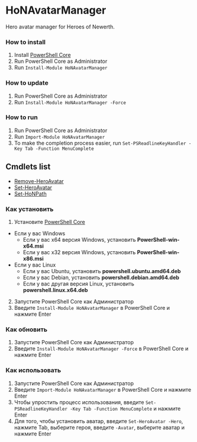 # HoNAvatarManager

Hero avatar manager for Heroes of Newerth.

### How to install

1. Install [PowerShell Core](https://github.com/PowerShell/PowerShell/releases/latest)
2. Run PowerShell Core as Administrator
3. Run `Install-Module HoNAvatarManager`

### How to update

1. Run PowerShell Core as Administrator
2. Run `Install-Module HoNAvatarManager -Force`

### How to run

1. Run PowerShell Core as Administrator
2. Run `Import-Module HoNAvatarManager`
3. To make the completion process easier, run `Set-PSReadlineKeyHandler -Key Tab -Function MenuComplete`

## Cmdlets list

* [Remove-HeroAvatar](./src/HoNAvatarManagement.PowerShell/Docs/Remove-HeroAvatar.md)
* [Set-HeroAvatar](./src/HoNAvatarManagement.PowerShell/Docs/Set-HeroAvatar.md)
* [Set-HoNPath](./src/HoNAvatarManagement.PowerShell/Docs/Set-HoNPath.md)

### Как установить

1. Установите [PowerShell Core](https://github.com/PowerShell/PowerShell/releases/latest)
  * Если у вас Windows
    * Если у вас x64 версия Windows, установить **PowerShell-win-x64.msi**
    * Если у вас x32 версия Windows, установить **PowerShell-win-x86.msi**
  * Если у вас Linux
    * Если у вас Ubuntu, установить **powershell.ubuntu.amd64.deb**
    * Если у вас Debian, установить **powershell.debian.amd64.deb** 
    * Если у вас другая версия Linux, установить **powershell.linux.x64.deb** 
2. Запустите PowerShell Core как Администратор
3. Введите `Install-Module HoNAvatarManager` в PowerShell Core и нажмите Enter

### Как обновить

1. Запустите PowerShell Core как Администратор
2. Введите `Install-Module HoNAvatarManager -Force` в PowerShell Core и нажмите Enter

### Как использовать

1. Запустите PowerShell Core как Администратор
2. Введите `Import-Module HoNAvatarManager` в PowerShell Core и нажмите Enter
3. Чтобы упростить процесс использования, введите `Set-PSReadlineKeyHandler -Key Tab -Function MenuComplete` и нажмите Enter
4. Для того, чтобы установить аватар, введите `Set-HeroAvatar -Hero`, нажмите Tab, выберите героя, введите `-Avatar`, выберите аватар и нажмите Enter
